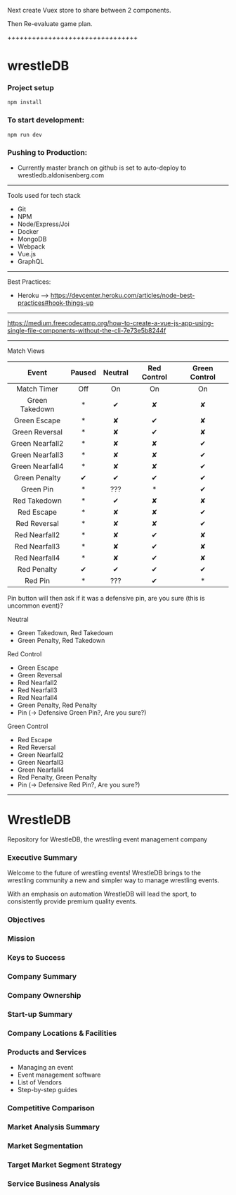 
Next create Vuex store to share between 2 components.

Then Re-evaluate game plan.


+_+_+_+_+_+_+_+_+_+_+_+_+_+_+_+_+_+_+_+_+_+_+_+_+_+_+_+_+_+_+_+_

# wrestleDB

### Project setup
```
npm install
```

### To start development:
```
npm run dev
```

### Pushing to Production:

- Currently master branch on github is set to auto-deploy to wrestledb.aldonisenberg.com

---

Tools used for tech stack

- Git
- NPM
- Node/Express/Joi
- Docker
- MongoDB
- Webpack
- Vue.js
- GraphQL

---

Best Practices:

- Heroku --> https://devcenter.heroku.com/articles/node-best-practices#hook-things-up


---

https://medium.freecodecamp.org/how-to-create-a-vue-js-app-using-single-file-components-without-the-cli-7e73e5b8244f


---
Match Views

|Event           |Paused |Neutral |Red Control|Green Control |
|:--------------:|:----:|:-------:|:---------:|:------------:|
|Match Timer     | Off  | On      | On        | On           |
|Green Takedown  | *    | ✔       | ✘         | ✘            |
|Green Escape    | *    | ✘       | ✔         | ✘            |
|Green Reversal  | *    | ✘       | ✔         | ✘            |
|Green Nearfall2 | *    | ✘       | ✘         | ✔            |
|Green Nearfall3 | *    | ✘       | ✘         | ✔            |
|Green Nearfall4 | *    | ✘       | ✘         | ✔            |
|Green Penalty   | ✔    | ✔       | ✔         | ✔            |
|Green Pin       | *    | ???     | *         | ✔            |
|Red Takedown    | *    | ✔       | ✘         | ✘            |
|Red Escape      | *    | ✘       | ✘         | ✔            |
|Red Reversal    | *    | ✘       | ✘         | ✔            |
|Red Nearfall2   | *    | ✘       | ✔         | ✘            |
|Red Nearfall3   | *    | ✘       | ✔         | ✘            |
|Red Nearfall4   | *    | ✘       | ✔         | ✘            |
|Red Penalty     | ✔    | ✔       | ✔         | ✔            |
|Red Pin         | *    | ???     | ✔         | *            |

Pin button will then ask if it was a defensive pin, are you sure (this is uncommon event)?

Neutral

 - Green Takedown, Red Takedown
 - Green Penalty, Red Takedown

 Red Control

 - Green Escape
 - Green Reversal
 - Red Nearfall2
 - Red Nearfall3
 - Red Nearfall4
 - Green Penalty, Red Penalty
 - Pin (-> Defensive Green Pin?, Are you sure?)

 Green Control

 - Red Escape
 - Red Reversal
 - Green Nearfall2
 - Green Nearfall3
 - Green Nearfall4
 - Red Penalty, Green Penalty
 - Pin (-> Defensive Red Pin?, Are you sure?)

---

# WrestleDB
Repository for WrestleDB, the wrestling event management company

### Executive Summary

Welcome to the future of wrestling events! WrestleDB brings to the wrestling community a new and simpler way to manage wrestling events.

With an emphasis on automation WrestleDB will lead the sport, to consistently provide premium quality events.

### Objectives

### Mission

### Keys to Success

### Company Summary

### Company Ownership

### Start-up Summary

### Company Locations & Facilities

### Products and Services

 - Managing an event
 - Event management software
 - List of Vendors
 - Step-by-step guides

### Competitive Comparison

### Market Analysis Summary

### Market Segmentation

### Target Market Segment Strategy

### Service Business Analysis

###